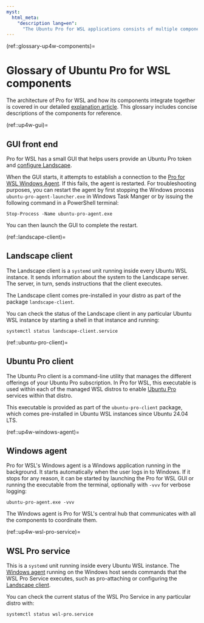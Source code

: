 ```yaml
---
myst:
  html_meta:
    "description lang=en":
      "The Ubuntu Pro for WSL applications consists of multiple components: a GUI front end, Landscape client, Ubuntu Pro client, Windows agent, and WSL Pro service."
---
```


(ref::glossary-up4w-components)=
# Glossary of Ubuntu Pro for WSL components

The architecture of Pro for WSL and how its components integrate together is covered in our detailed [explanation article](../explanation/ref-arch-explanation.md).
This glossary includes concise descriptions of the components for reference.

(ref::up4w-gui)=
## GUI front end

Pro for WSL has a small GUI that helps users provide an Ubuntu Pro token and
[configure Landscape](ref::landscape-config).

When the GUI starts, it attempts to establish a connection to the [Pro for WSL Windows Agent](ref::up4w-windows-agent). If this fails, the agent is restarted. For troubleshooting purposes, you can restart the agent by first stopping the Windows process `ubuntu-pro-agent-launcher.exe` in Windows Task Manger or by issuing the following command in a PowerShell terminal:

```text
Stop-Process -Name ubuntu-pro-agent.exe
```

You can then launch the GUI to complete the restart.

(ref::landscape-client)=
## Landscape client

The Landscape client is a `systemd` unit running inside every Ubuntu WSL instance. It sends information about the system to the Landscape server. The server, in turn, sends instructions that the client executes.

The Landscape client comes pre-installed in your distro as part of the package `landscape-client`.

You can check the status of the Landscape client in any particular Ubuntu WSL instance by starting a shell in that instance and running:

```text
systemctl status landscape-client.service
```

(ref::ubuntu-pro-client)=
## Ubuntu Pro client

The Ubuntu Pro client is a command-line utility that manages the
different offerings of your Ubuntu Pro subscription. In Pro for WSL, this executable
is used within each of the managed WSL distros to enable [Ubuntu
Pro](https://documentation.ubuntu.com/pro/) services within that distro.

This executable is provided as part of the `ubuntu-pro-client` package,
which comes pre-installed in Ubuntu WSL instances since Ubuntu 24.04 LTS.

(ref::up4w-windows-agent)=
## Windows agent

Pro for WSL's Windows agent is a Windows application running in the background. It starts automatically when the user logs in to Windows. If it stops for any reason, it can be started by launching the Pro for WSL GUI or running the executable from the terminal, optionally with `-vvv` for verbose logging:

```text
ubuntu-pro-agent.exe -vvv
```

The Windows agent is Pro for WSL's central hub that communicates with all the components to coordinate them.

(ref::up4w-wsl-pro-service)=
## WSL Pro service

This is a `systemd` unit running inside every Ubuntu WSL instance. The [Windows agent](ref::up4w-windows-agent) running on the Windows host sends commands that the WSL Pro Service executes, such as pro-attaching or configuring the [Landscape client](ref::landscape-client).

You can check the current status of the WSL Pro Service in any particular distro with:

```text
systemctl status wsl-pro.service
```
